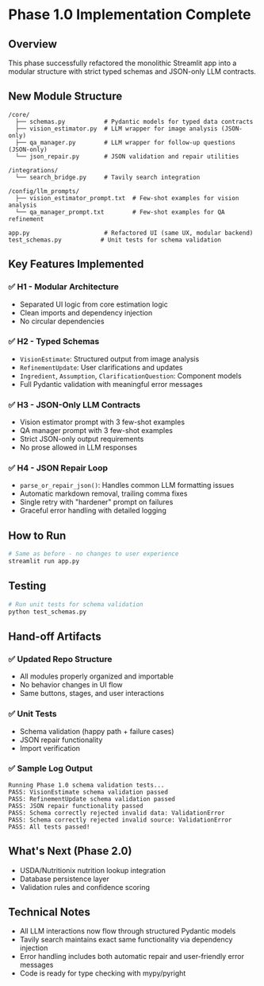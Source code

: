 # Phase 1.0 Implementation Complete

## Overview
This phase successfully refactored the monolithic Streamlit app into a modular structure with strict typed schemas and JSON-only LLM contracts.

## New Module Structure

```
/core/
  ├── schemas.py           # Pydantic models for typed data contracts
  ├── vision_estimator.py  # LLM wrapper for image analysis (JSON-only)
  ├── qa_manager.py        # LLM wrapper for follow-up questions (JSON-only)
  └── json_repair.py       # JSON validation and repair utilities

/integrations/
  └── search_bridge.py     # Tavily search integration

/config/llm_prompts/
  ├── vision_estimator_prompt.txt  # Few-shot examples for vision analysis
  └── qa_manager_prompt.txt        # Few-shot examples for QA refinement

app.py                     # Refactored UI (same UX, modular backend)
test_schemas.py           # Unit tests for schema validation
```

## Key Features Implemented

### ✅ H1 - Modular Architecture
- Separated UI logic from core estimation logic
- Clean imports and dependency injection
- No circular dependencies

### ✅ H2 - Typed Schemas
- `VisionEstimate`: Structured output from image analysis
- `RefinementUpdate`: User clarifications and updates
- `Ingredient`, `Assumption`, `ClarificationQuestion`: Component models
- Full Pydantic validation with meaningful error messages

### ✅ H3 - JSON-Only LLM Contracts
- Vision estimator prompt with 3 few-shot examples
- QA manager prompt with 3 few-shot examples
- Strict JSON-only output requirements
- No prose allowed in LLM responses

### ✅ H4 - JSON Repair Loop
- `parse_or_repair_json()`: Handles common LLM formatting issues
- Automatic markdown removal, trailing comma fixes
- Single retry with "hardener" prompt on failures
- Graceful error handling with detailed logging

## How to Run

```bash
# Same as before - no changes to user experience
streamlit run app.py
```

## Testing

```bash
# Run unit tests for schema validation
python test_schemas.py
```

## Hand-off Artifacts

### ✅ Updated Repo Structure
- All modules properly organized and importable
- No behavior changes in UI flow
- Same buttons, stages, and user interactions

### ✅ Unit Tests
- Schema validation (happy path + failure cases)
- JSON repair functionality
- Import verification

### ✅ Sample Log Output
```
Running Phase 1.0 schema validation tests...
PASS: VisionEstimate schema validation passed
PASS: RefinementUpdate schema validation passed
PASS: JSON repair functionality passed
PASS: Schema correctly rejected invalid data: ValidationError
PASS: Schema correctly rejected invalid source: ValidationError
PASS: All tests passed!
```

## What's Next (Phase 2.0)
- USDA/Nutritionix nutrition lookup integration
- Database persistence layer
- Validation rules and confidence scoring

## Technical Notes
- All LLM interactions now flow through structured Pydantic models
- Tavily search maintains exact same functionality via dependency injection
- Error handling includes both automatic repair and user-friendly error messages
- Code is ready for type checking with mypy/pyright
